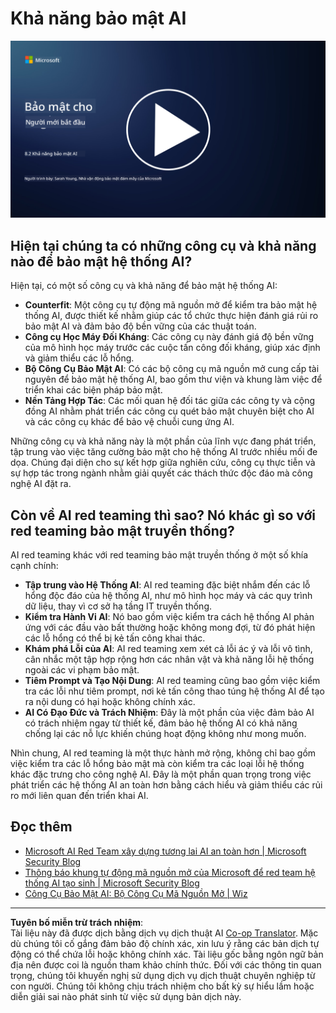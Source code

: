<!--
CO_OP_TRANSLATOR_METADATA:
{
  "original_hash": "b6bb7175672298d1e2f73ba7e0006f95",
  "translation_date": "2025-09-04T01:06:05+00:00",
  "source_file": "8.2 AI security capabilities.md",
  "language_code": "vi"
}
-->
# Khả năng bảo mật AI

[![Xem video](../../translated_images/8-2_placeholder.bc988ce5dff1726a8b6f8c00b1250865ca23d02aa5cb11fb879ed1194702c99a.vi.png)](https://learn-video.azurefd.net/vod/player?id=e0a6f844-d884-4f76-99bd-4ce9f7f73d22)

## Hiện tại chúng ta có những công cụ và khả năng nào để bảo mật hệ thống AI?

Hiện tại, có một số công cụ và khả năng để bảo mật hệ thống AI:

-   **Counterfit**: Một công cụ tự động mã nguồn mở để kiểm tra bảo mật hệ thống AI, được thiết kế nhằm giúp các tổ chức thực hiện đánh giá rủi ro bảo mật AI và đảm bảo độ bền vững của các thuật toán.
-   **Công cụ Học Máy Đối Kháng**: Các công cụ này đánh giá độ bền vững của mô hình học máy trước các cuộc tấn công đối kháng, giúp xác định và giảm thiểu các lỗ hổng.
-   **Bộ Công Cụ Bảo Mật AI**: Có các bộ công cụ mã nguồn mở cung cấp tài nguyên để bảo mật hệ thống AI, bao gồm thư viện và khung làm việc để triển khai các biện pháp bảo mật.
-   **Nền Tảng Hợp Tác**: Các mối quan hệ đối tác giữa các công ty và cộng đồng AI nhằm phát triển các công cụ quét bảo mật chuyên biệt cho AI và các công cụ khác để bảo vệ chuỗi cung ứng AI.

Những công cụ và khả năng này là một phần của lĩnh vực đang phát triển, tập trung vào việc tăng cường bảo mật cho hệ thống AI trước nhiều mối đe dọa. Chúng đại diện cho sự kết hợp giữa nghiên cứu, công cụ thực tiễn và sự hợp tác trong ngành nhằm giải quyết các thách thức độc đáo mà công nghệ AI đặt ra.

## Còn về AI red teaming thì sao? Nó khác gì so với red teaming bảo mật truyền thống?

AI red teaming khác với red teaming bảo mật truyền thống ở một số khía cạnh chính:

-   **Tập trung vào Hệ Thống AI**: AI red teaming đặc biệt nhắm đến các lỗ hổng độc đáo của hệ thống AI, như mô hình học máy và các quy trình dữ liệu, thay vì cơ sở hạ tầng IT truyền thống.
-   **Kiểm tra Hành Vi AI**: Nó bao gồm việc kiểm tra cách hệ thống AI phản ứng với các đầu vào bất thường hoặc không mong đợi, từ đó phát hiện các lỗ hổng có thể bị kẻ tấn công khai thác.
-   **Khám phá Lỗi của AI**: AI red teaming xem xét cả lỗi ác ý và lỗi vô tình, cân nhắc một tập hợp rộng hơn các nhân vật và khả năng lỗi hệ thống ngoài các vi phạm bảo mật.
-   **Tiêm Prompt và Tạo Nội Dung**: AI red teaming cũng bao gồm việc kiểm tra các lỗi như tiêm prompt, nơi kẻ tấn công thao túng hệ thống AI để tạo ra nội dung có hại hoặc không chính xác.
-   **AI Có Đạo Đức và Trách Nhiệm**: Đây là một phần của việc đảm bảo AI có trách nhiệm ngay từ thiết kế, đảm bảo hệ thống AI có khả năng chống lại các nỗ lực khiến chúng hoạt động không như mong muốn.

Nhìn chung, AI red teaming là một thực hành mở rộng, không chỉ bao gồm việc kiểm tra các lỗ hổng bảo mật mà còn kiểm tra các loại lỗi hệ thống khác đặc trưng cho công nghệ AI. Đây là một phần quan trọng trong việc phát triển các hệ thống AI an toàn hơn bằng cách hiểu và giảm thiểu các rủi ro mới liên quan đến triển khai AI.

## Đọc thêm

 - [Microsoft AI Red Team xây dựng tương lai AI an toàn hơn | Microsoft Security Blog](https://www.microsoft.com/en-us/security/blog/2023/08/07/microsoft-ai-red-team-building-future-of-safer-ai/?WT.mc_id=academic-96948-sayoung)
 - [Thông báo khung tự động mã nguồn mở của Microsoft để red team hệ thống AI tạo sinh | Microsoft Security Blog](https://www.microsoft.com/en-us/security/blog/2024/02/22/announcing-microsofts-open-automation-framework-to-red-team-generative-ai-systems/?WT.mc_id=academic-96948-sayoung)
 - [Công Cụ Bảo Mật AI: Bộ Công Cụ Mã Nguồn Mở | Wiz](https://www.wiz.io/academy/ai-security-tools)

---

**Tuyên bố miễn trừ trách nhiệm**:  
Tài liệu này đã được dịch bằng dịch vụ dịch thuật AI [Co-op Translator](https://github.com/Azure/co-op-translator). Mặc dù chúng tôi cố gắng đảm bảo độ chính xác, xin lưu ý rằng các bản dịch tự động có thể chứa lỗi hoặc không chính xác. Tài liệu gốc bằng ngôn ngữ bản địa nên được coi là nguồn tham khảo chính thức. Đối với các thông tin quan trọng, chúng tôi khuyến nghị sử dụng dịch vụ dịch thuật chuyên nghiệp từ con người. Chúng tôi không chịu trách nhiệm cho bất kỳ sự hiểu lầm hoặc diễn giải sai nào phát sinh từ việc sử dụng bản dịch này.